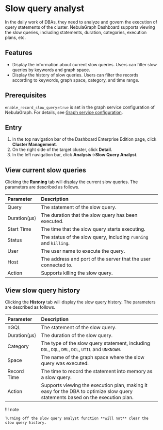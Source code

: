 # Slow query analyst

In the daily work of DBAs, they need to analyze and govern the execution of query statements of the cluster. NebulaGraph Dashboard supports viewing the slow queries, including statements, duration, categories, execution plans, etc.

## Features

- Display the information about current slow queries. Users can filter slow queries by keywords and graph space.
- Display the history of slow queries. Users can filter the records according to keywords, graph space, category, and time range.

## Prerequisites

`enable_record_slow_query`=`true` is set in the graph service configuration of NebulaGraph. For details, see [Graph service configuration](../../../5.configurations-and-logs/1.configurations/3.graph-config.md).

## Entry

1. In the top navigation bar of the Dashboard Enterprise Edition page, click **Cluster Management**.
2. On the right side of the target cluster, click **Detail**.
3. In the left navigation bar, click **Analysis**->**Slow Query Analyst**.

## View current slow queries

Clicking the **Running** tab will display the current slow queries. The parameters are described as follows.

|Parameter|Description|
|:--|:--|
|Query|The statement of the slow query.|
|Duration(μs)|The duration that the slow query has been executed.|
|Start Time|The time that the slow query starts executing.|
|Status|The status of the slow query, including `running` and `killing`.|
|User|The user name to execute the query. |
|Host|The address and port of the server that the user connected to.|
|Action| Supports killing the slow query.|

## View slow query history

Clicking the **History** tab will display the slow query history. The parameters are described as follows.

|Parameter|Description|
|:--|:--|
|nGQL|The statement of the slow query.|
|Duration(μs)|The duration of the slow query.|
|Category|The type of the slow query statement, including `DDL`, `DQL`, `DML`, `DCL`, `UTIL` and `UNKNOWN`.|
|Space|The name of the graph space where the slow query was executed.|
|Record Time|The time to record the statement into memory as a slow query.|
|Action|Supports viewing the execution plan, making it easy for the DBA to optimize slow query statements based on the execution plan.|

!!! note

    Turning off the slow query analyst function **will not** clear the slow query history.